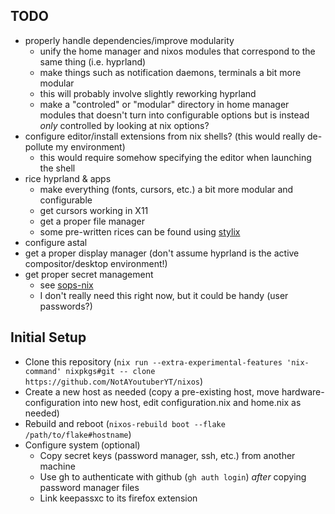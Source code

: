 ## TODO

- properly handle dependencies/improve modularity
    - unify the home manager and nixos modules that correspond to the same thing (i.e. hyprland)
    - make things such as notification daemons, terminals a bit more modular
    - this will probably involve slightly reworking hyprland
    - make a "controled" or "modular" directory in home manager modules that doesn't turn into configurable options but is instead *only* controlled by looking at nix options?
- configure editor/install extensions from nix shells? (this would really de-pollute my environment)
    - this would require somehow specifying the editor when launching the shell
- rice hyprland & apps
    - make everything (fonts, cursors, etc.) a bit more modular and configurable
    - get cursors working in X11
    - get a proper file manager
    - some pre-written rices can be found using [stylix](https://github.com/danth/stylix/tree/master/modules)
- configure astal
- get a proper display manager (don't assume hyprland is the active compositor/desktop environment!)
- get proper secret management
    - see [sops-nix](https://github.com/Mic92/sops-nix)
    - I don't really need this right now, but it could be handy (user passwords?)

## Initial Setup

- Clone this repository (`nix run --extra-experimental-features 'nix-command' nixpkgs#git -- clone https://github.com/NotAYoutuberYT/nixos`)
- Create a new host as needed (copy a pre-existing host, move hardware-configuration into new host, edit configuration.nix and home.nix as needed)
- Rebuild and reboot (`nixos-rebuild boot --flake /path/to/flake#hostname`)
- Configure system (optional)
    - Copy secret keys (password manager, ssh, etc.) from another machine
    - Use gh to authenticate with github (`gh auth login`) *after* copying password manager files
    - Link keepassxc to its firefox extension